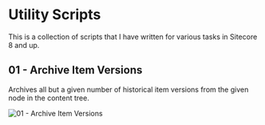 # Utility Scripts

This is a collection of scripts that I have written for various tasks in Sitecore 8 and up.

## 01 - Archive Item Versions

Archives all but a given number of historical item versions from the given node in the content tree.

![01 - Archive Item Versions](../../../Images/Utility/01-ArchiveItemVersions.png)

